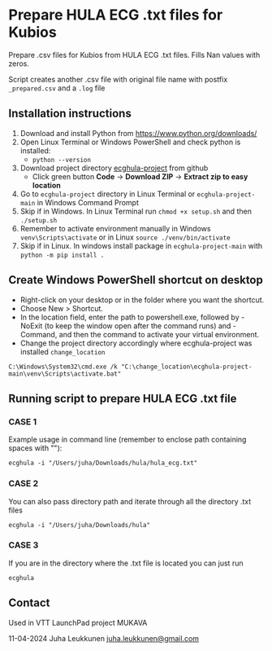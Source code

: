 # Prepare HULA ECG .txt files for Kubios

Prepare .csv files for Kubios from HULA ECG .txt files.
Fills Nan values with zeros.

Script creates another .csv file with original file name with postfix `_prepared.csv` and a `.log` file

## Installation instructions

1) Download and install Python from <https://www.python.org/downloads/>
2) Open Linux Terminal or Windows PowerShell and check python is installed:
   - `python --version`
3) Download project directory [ecghula-project](https://github.com/silentmass/ecghula-project) from github
   - Click green button __Code__ -> __Download ZIP__ -> __Extract zip to easy location__
4) Go to `ecghula-project` directory in Linux Terminal or `ecghula-project-main` in Windows Command Prompt
5) Skip if in Windows. In Linux Terminal run `chmod +x setup.sh` and then `./setup.sh`
6) Remember to activate environment manually in Windows `venv\Scripts\activate` or in Linux `source ./venv/bin/activate`
7) Skip if in Linux. In windows install package in `ecghula-project-main` with `python -m pip install .`

## Create Windows PowerShell shortcut on desktop

- Right-click on your desktop or in the folder where you want the shortcut.
- Choose New > Shortcut.
- In the location field, enter the path to powershell.exe, followed by -NoExit (to keep the window open after the command runs) and -Command, and then the command to activate your virtual environment.
- Change the project directory accordingly where ecghula-project was installed `change_location`

`C:\Windows\System32\cmd.exe /k "C:\change_location\ecghula-project-main\venv\Scripts\activate.bat"`

## Running script to prepare HULA ECG .txt file

### CASE 1

Example usage in command line (remember to enclose path containing spaces with ""):

`ecghula -i "/Users/juha/Downloads/hula/hula_ecg.txt"`

### CASE 2

You can also pass directory path and iterate through all the directory .txt files

`ecghula -i "/Users/juha/Downloads/hula"`

### CASE 3

If you are in the directory where the .txt file is located you can just run

`ecghula`

## Contact

Used in VTT LaunchPad project MUKAVA

11-04-2024
Juha Leukkunen
<juha.leukkunen@gmail.com>
